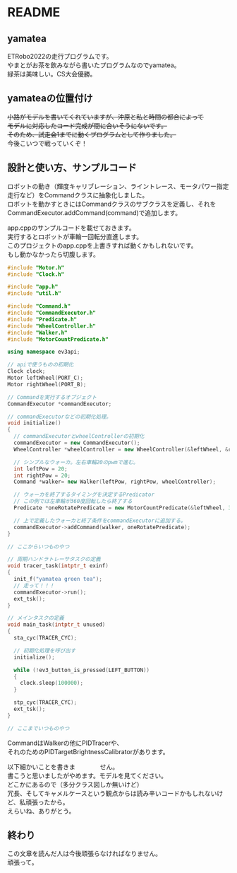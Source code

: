 # README

## yamatea
ETRobo2022の走行プログラムです。  
やまとがお茶を飲みながら書いたプログラムなのでyamatea。  
緑茶は美味しい。CS大会優勝。  

## yamateaの位置付け
~~小路がモデルを書いてくれていますが、沖原と私と時間の都合によって~~  
~~モデルに対応したコード完成が間に合いそうにないです。~~  
~~そのため、試走会1までに動くプログラムとして作りました。~~  
今後こいつで戦っていくぞ！  

## 設計と使い方、サンプルコード
ロボットの動き（輝度キャリブレーション、ライントレース、モータパワー指定走行など）をCommandクラスに抽象化しました。  
ロボットを動かすときにはCommandクラスのサブクラスを定義し、それをCommandExecutor.addCommand(command)で追加します。  

app.cppのサンプルコードを載せておきます。  
実行するとロボットが車輪一回転分直進します。  
このプロジェクトのapp.cppを上書きすれば動くかもしれないです。  
もし動かなかったら切腹します。  

```c++:app.cpp
#include "Motor.h"
#include "Clock.h"

#include "app.h"
#include "util.h"

#include "Command.h"
#include "CommandExecutor.h"
#include "Predicate.h"
#include "WheelController.h"
#include "Walker.h"
#include "MotorCountPredicate.h"

using namespace ev3api;

// apiで使うものの初期化
Clock clock;
Motor leftWheel(PORT_C);
Motor rightWheel(PORT_B);

// Commandを実行するオブジェクト
CommandExecutor *commandExecutor;

// commandExecutorなどの初期化処理。
void initialize()
{
  // commandExecutorとwheelControllerの初期化
  commandExecutor = new CommandExecutor();
  WheelController *wheelController = new WheelController(&leftWheel, &rightWheel);

  // シンプルなウォーカ。左右車輪20のpwmで進む。
  int leftPow = 20;
  int rightPow = 20;
  Command *walker= new Walker(leftPow, rightPow, wheelController);

  // ウォーカを終了するタイミングを決定するPredicator
  // この例では左車輪が360度回転したら終了する
  Predicate *oneRotatePredicate = new MotorCountPredicate(&leftWheel, 360);

  // 上で定義したウォーカと終了条件をcommandExecutorに追加する。
  commandExecutor->addCommand(walker, oneRotatePredicate);
}

// ここからいつものやつ

// 周期ハンドラトレーサタスクの定義
void tracer_task(intptr_t exinf)
{
  init_f("yamatea green tea");
  // 走って！！！
  commandExecutor->run();
  ext_tsk();
}

// メインタスクの定義
void main_task(intptr_t unused)
{
  sta_cyc(TRACER_CYC);

  // 初期化処理を呼び出す
  initialize();

  while (!ev3_button_is_pressed(LEFT_BUTTON))
  {
    clock.sleep(100000);
  }

  stp_cyc(TRACER_CYC);
  ext_tsk();
}

// ここまでいつものやつ
```
CommandはWalkerの他にPIDTracerや、  
それのためのPIDTargetBrightnessCalibratorがあります。  

以下細かいことを書きま　　　　せん。  
書こうと思いましたがやめます。モデルを見てください。  
どこかにあるので（多分クラス図しか無いけど）  
冗長、そしてキャメルケースという観点からは読み辛いコードかもしれないけど、私頑張ったから。  
えらいね、ありがとう。  

## 終わり
この文章を読んだ人は今後頑張らなければなりません。  
頑張って。  
